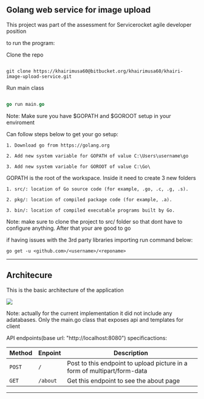 ## Golang web service for image upload


This project was part of the assessment for Servicerocket agile developer position

to run the program:

Clone the repo

```git

git clone https://khairimusa60@bitbucket.org/khairimusa60/khairi-image-upload-service.git

```
Run main class

```go

go run main.go

```

Note: Make sure you have $GOPATH and $GOROOT setup in your enviroment


Can follow steps below to get your go setup:

```
1. Download go from https://golang.org

2. Add new system variable for GOPATH of value C:\Users\username\go

3. Add new system variable for GOROOT of value C:\Go\
```

GOPATH is the root of the workspace. Inside it need to create 3 new folders

```
1. src/: location of Go source code (for example, .go, .c, .g, .s).

2. pkg/: location of compiled package code (for example, .a).

3. bin/: location of compiled executable programs built by Go.
```

Note: make sure to clone the project to src/ folder so that dont have to configure anything. After that your are good to go

if having issues with the 3rd party libraries importing run command below:

```
go get -u <github.com>/<username>/<reponame>
```
  
---


## Architecure

This is the basic architecture of the application

![](https://bitbucket.org/khairimusa60/khairi-image-upload-service/raw/f1e9846436889f9d63c0e336aa3f3a37808d29ca/pictures/golang%20architecture.PNG) 

Note: actually for the current implementation it did not include any adatabases. Only the main.go class that exposes api and templates for client

API endpoints(base url: "http://localhost:8080") specificactions:

| Method | Enpoint | Description |
| ------------- | ------------- | ------------- |
| `POST` | `/` | Post to this endpoint to upload picture in a form of multipart/form-data |
| `GET` | `/about` | Get this endpoint to see the about page |

---